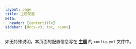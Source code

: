 ```yaml
---
layout: page
title: 主题配置
meta:
  header: [centertitle]
sidebar: [docs-v3, toc, repos]
---
```


如无特殊说明，本页面的配置信息写在 <u>**主题**</u> 的 `config.yml` 文件中。



